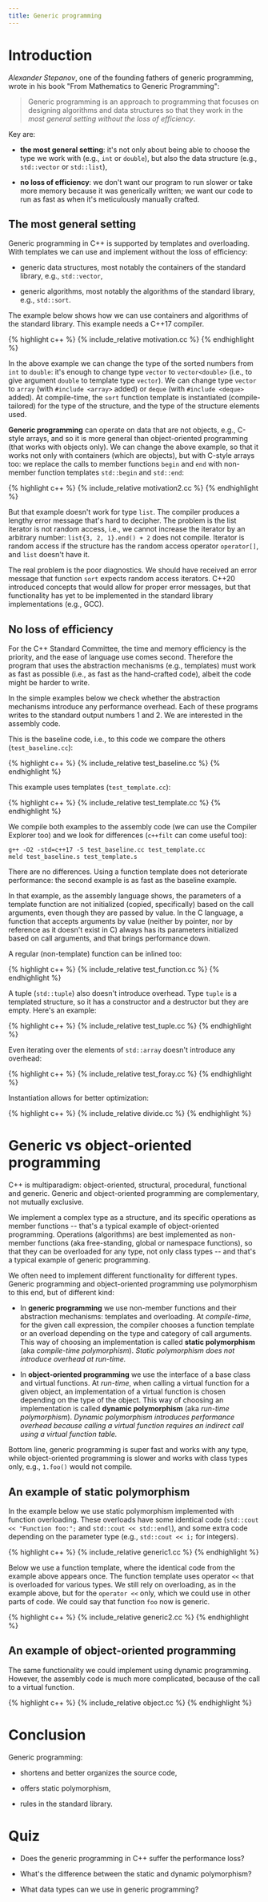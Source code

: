 ```yaml
---
title: Generic programming
---
```


# Introduction

*Alexander Stepanov*, one of the founding fathers of generic
programming, wrote in his book "From Mathematics to Generic
Programming":

> Generic programming is an approach to programming that focuses on
> designing algorithms and data structures so that they work in the
> *most general setting without the loss of efficiency*.

Key are:

* **the most general setting**: it's not only about being able to
  choose the type we work with (e.g., `int` or `double`), but also the
  data structure (e.g., `std::vector` or `std::list`),

* **no loss of efficiency**: we don't want our program to run slower
  or take more memory because it was generically written; we want our
  code to run as fast as when it's meticulously manually crafted.

## The most general setting

Generic programming in C++ is supported by templates and overloading.
With templates we can use and implement without the loss of
efficiency:

* generic data structures, most notably the containers of the standard
  library, e.g., `std::vector`,

* generic algorithms, most notably the algorithms of the standard
  library, e.g., `std::sort`.

The example below shows how we can use containers and algorithms of
the standard library.  This example needs a C++17 compiler.

{% highlight c++ %}
{% include_relative motivation.cc %}
{% endhighlight %}

In the above example we can change the type of the sorted numbers from
`int` to `double`: it's enough to change type `vector` to
`vector<double>` (i.e., to give argument `double` to template type
`vector`).  We can change type `vector` to `array` (with
`#include <array>` added) or `deque` (with `#include <deque>` added).
At compile-time, the `sort` function template is instantiated
(compile-tailored) for the type of the structure, and the type of the
structure elements used.

**Generic programming** can operate on data that are not objects,
e.g., C-style arrays, and so it is more general than object-oriented
programming (that works with objects only).  We can change the above
example, so that it works not only with containers (which are
objects), but with C-style arrays too: we replace the calls to member
functions `begin` and `end` with non-member function templates
`std::begin` and `std::end`:

{% highlight c++ %}
{% include_relative motivation2.cc %}
{% endhighlight %}

But that example doesn't work for type `list`.  The compiler produces
a lengthy error message that's hard to decipher.  The problem is the
list iterator is not random access, i.e., we cannot increase the
iterator by an arbitrary number: `list{3, 2, 1}.end() + 2` does not
compile.  Iterator is random access if the structure has the random
access operator `operator[]`, and `list` doesn't have it.

The real problem is the poor diagnostics.  We should have received an
error message that function `sort` expects random access iterators.
C++20 introduced concepts that would allow for proper error messages,
but that functionality has yet to be implemented in the standard
library implementations (e.g., GCC).

## No loss of efficiency

For the C++ Standard Committee, the time and memory efficiency is the
priority, and the ease of language use comes second.  Therefore the
program that uses the abstraction mechanisms (e.g., templates) must
work as fast as possible (i.e., as fast as the hand-crafted code),
albeit the code might be harder to write.

In the simple examples below we check whether the abstraction
mechanisms introduce any performance overhead.  Each of these programs
writes to the standard output numbers 1 and 2.  We are interested in
the assembly code.

This is the baseline code, i.e., to this code we compare the others
(`test_baseline.cc`):

{% highlight c++ %}
{% include_relative test_baseline.cc %}
{% endhighlight %}

This example uses templates (`test_template.cc`):

{% highlight c++ %}
{% include_relative test_template.cc %}
{% endhighlight %}

We compile both examples to the assembly code (we can use the Compiler
Explorer too) and we look for differences (`c++filt` can come useful
too):

```
g++ -O2 -std=c++17 -S test_baseline.cc test_template.cc
meld test_baseline.s test_template.s
```

There are no differences.  Using a function template does not
deteriorate performance: the second example is as fast as the baseline
example.

In that example, as the assembly language shows, the parameters of a
template function are not initialized (copied, specifically) based on
the call arguments, even though they are passed by value.  In the C
language, a function that accepts arguments by value (neither by
pointer, nor by reference as it doesn't exist in C) always has its
parameters initialized based on call arguments, and that brings
performance down.

A regular (non-template) function can be inlined too:

{% highlight c++ %}
{% include_relative test_function.cc %}
{% endhighlight %}

A tuple (`std::tuple`) also doesn't introduce overhead.  Type `tuple`
is a templated structure, so it has a constructor and a destructor but
they are empty.  Here's an example:

{% highlight c++ %}
{% include_relative test_tuple.cc %}
{% endhighlight %}

Even iterating over the elements of `std::array` doesn't introduce any
overhead:

{% highlight c++ %}
{% include_relative test_foray.cc %}
{% endhighlight %}

Instantiation allows for better optimization:

{% highlight c++ %}
{% include_relative divide.cc %}
{% endhighlight %}

# Generic vs object-oriented programming

C++ is multiparadigm: object-oriented, structural, procedural,
functional and generic.  Generic and object-oriented programming are
complementary, not mutually exclusive.

We implement a complex type as a structure, and its specific
operations as member functions -- that's a typical example of
object-oriented programming.  Operations (algorithms) are best
implemented as non-member functions (aka free-standing, global or
namespace functions), so that they can be overloaded for any type, not
only class types -- and that's a typical example of generic
programming.

We often need to implement different functionality for different
types.  Generic programming and object-oriented programming use
polymorphism to this end, but of different kind:

* In **generic programming** we use non-member functions and their
  abstraction mechanisms: templates and overloading.  At
  *compile-time*, for the given call expression, the compiler chooses
  a function template or an overload depending on the type and
  category of call arguments.  This way of choosing an implementation
  is called **static polymorphism** (aka *compile-time polymorphism*).
  *Static polymorphism does not introduce overhead at run-time.*

* In **object-oriented programming** we use the interface of a base
  class and virtual functions.  At *run-time*, when calling a virtual
  function for a given object, an implementation of a virtual function
  is chosen depending on the type of the object.  This way of choosing
  an implementation is called **dynamic polymorphism** (aka *run-time
  polymorphism*). *Dynamic polymorphism introduces performance
  overhead because calling a virtual function requires an indirect
  call using a virtual function table.*

Bottom line, generic programming is super fast and works with any
type, while object-oriented programming is slower and works with class
types only, e.g., `1.foo()` would not compile.

## An example of static polymorphism

In the example below we use static polymorphism implemented with
function overloading.  These overloads have some identical code
(`std::cout << "Function foo:";` and `std::cout << std::endl`), and
some extra code depending on the parameter type (e.g., `std::cout <<
i;` for integers).

{% highlight c++ %}
{% include_relative generic1.cc %}
{% endhighlight %}

Below we use a function template, where the identical code from the
example above appears once.  The function template uses operator `<<`
that is overloaded for various types.  We still rely on overloading,
as in the example above, but for the `operator <<` only, which we
could use in other parts of code.  We could say that function `foo`
now is generic.

{% highlight c++ %}
{% include_relative generic2.cc %}
{% endhighlight %}

## An example of object-oriented programming

The same functionality we could implement using dynamic programming.
However, the assembly code is much more complicated, because of the
call to a virtual function.

{% highlight c++ %}
{% include_relative object.cc %}
{% endhighlight %}

# Conclusion

Generic programming:

* shortens and better organizes the source code,

* offers static polymorphism,

* rules in the standard library.

# Quiz

* Does the generic programming in C++ suffer the performance loss?

* What's the difference between the static and dynamic polymorphism?

* What data types can we use in generic programming?

<!-- LocalWords: lvalue lvalues rvalue -->
